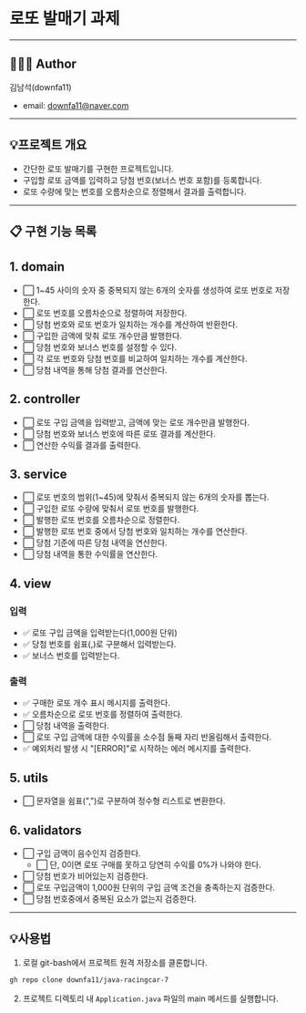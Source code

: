 # 로또 발매기 과제

---

## 👨🏻‍💼 Author
김남석(downfa11)
- email: downfa11@naver.com

---

## 💡프로젝트 개요
- 간단한 로또 발매기를 구현한 프로젝트입니다.
- 구입할 로또 금액를 입력하고 당첨 번호(보너스 번호 포함)를 등록합니다.
- 로또 수량에 맞는 번호를 오름차순으로 정렬해서 결과를 출력합니다.

---


## 📋 구현 기능 목록

## 1. domain
- ⬜ 1~45 사이의 숫자 중 중복되지 않는 6개의 숫자를 생성하여 로또 번호로 저장한다.
- ⬜ 로또 번호를 오름차순으로 정렬하여 저장한다.
- ⬜ 당첨 번호와 로또 번호가 일치하는 개수를 계산하여 반환한다.
- ⬜ 구입한 금액에 맞춰 로또 개수만큼 발행한다.
- ⬜ 당첨 번호와 보너스 번호를 설정할 수 있다.
- ⬜ 각 로또 번호와 당첨 번호를 비교하여 일치하는 개수를 계산한다.
- ⬜ 당첨 내역을 통해 당첨 결과를 연산한다.

## 2. controller
- ⬜ 로또 구입 금액을 입력받고, 금액에 맞는 로또 개수만큼 발행한다.
- ⬜ 당첨 번호와 보너스 번호에 따른 로또 결과를 계산한다.
- ⬜ 연산한 수익률 결과를 출력한다.


## 3. service
- ⬜ 로또 번호의 범위(1~45)에 맞춰서 중복되지 않는 6개의 숫자를 뽑는다.
- ⬜ 구입한 로또 수량에 맞춰서 로또 번호를 발행한다.
- ⬜ 발행한 로또 번호를 오름차순으로 정렬한다.
- ⬜ 발행한 로또 번호 중에서 당첨 번호와 일치하는 개수를 연산한다.
- ⬜ 당첨 기준에 따른 당첨 내역을 연산한다.
- ⬜ 당첨 내역을 통한 수익률을 연산한다.


## 4. view

### 입력
- ✅ 로또 구입 금액을 입력받는다(1,000원 단위)
- ✅ 당첨 번호를 쉼표(,)로 구분해서 입력받는다.
- ✅ 보너스 번호를 입력받는다.

### 출력
- ✅ 구매한 로또 개수 표시 메시지를 출력한다.
- ✅ 오름차순으로 로또 번호를 정렬하여 출력한다.
- ⬜ 당첨 내역을 출력한다.
- ⬜ 로또 구입 금액에 대한 수익률을 소수점 둘째 자리 반올림해서 출력한다.
- ✅ 예외처리 발생 시 "[ERROR]"로 시작하는 에러 메시지를 출력한다.

## 5. utils
- ⬜ 문자열을 쉼표(",")로 구분하여 정수형 리스트로 변환한다.

## 6. validators
- ⬜ 구입 금액이 음수인지 검증한다.
  - ⬜ 단, 0이면 로또 구매를 못하고 당연히 수익률 0%가 나와야 한다.
- ⬜ 당첨 번호가 비어있는지 검증한다.
- ⬜ 로또 구입금액이 1,000원 단위의 구입 금액 조건을 충족하는지 검증한다.
- ⬜ 당첨 번호중에서 중복된 요소가 없는지 검증한다.

---

## 💡사용법
1. 로컬 git-bash에서 프로젝트 원격 저장소를 클론합니다.
~~~ bash
gh repo clone downfa11/java-racingcar-7
~~~

2. 프로젝트 디렉토리 내 `Application.java` 파일의 main 메서드를 실행합니다.